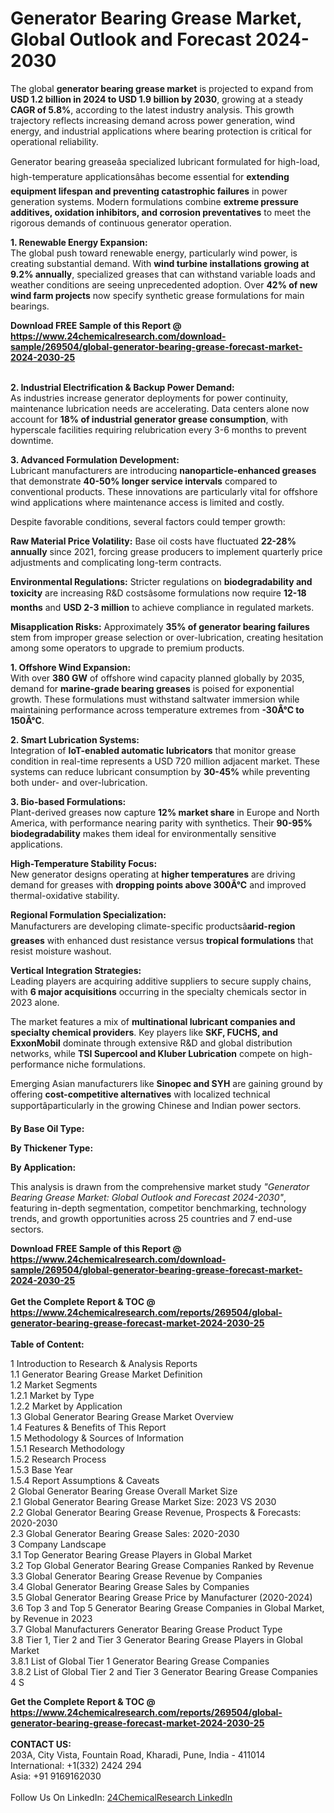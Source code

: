 <h1>Generator Bearing Grease Market, Global Outlook and Forecast 2024-2030</h1><p>The global <strong>generator bearing grease market</strong> is projected to expand from <strong>USD 1.2 billion in 2024 to USD 1.9 billion by 2030</strong>, growing at a steady <strong>CAGR of 5.8%</strong>, according to the latest industry analysis. This growth trajectory reflects increasing demand across power generation, wind energy, and industrial applications where bearing protection is critical for operational reliability.</p><p>Generator bearing greaseâa specialized lubricant formulated for high-load, high-temperature applicationsâhas become essential for <strong>extending equipment lifespan and preventing catastrophic failures</strong> in power generation systems. Modern formulations combine <strong>extreme pressure additives, oxidation inhibitors, and corrosion preventatives</strong> to meet the rigorous demands of continuous generator operation.</p><p><strong>1. Renewable Energy Expansion:</strong><br>
The global push toward renewable energy, particularly wind power, is creating substantial demand. With <strong>wind turbine installations growing at 9.2% annually</strong>, specialized greases that can withstand variable loads and weather conditions are seeing unprecedented adoption. Over <strong>42% of new wind farm projects</strong> now specify synthetic grease formulations for main bearings.</p><div><b>Download FREE Sample of this Report @ 
            <a href="https://www.24chemicalresearch.com/download-sample/269504/global-generator-bearing-grease-forecast-market-2024-2030-25">
            https://www.24chemicalresearch.com/download-sample/269504/global-generator-bearing-grease-forecast-market-2024-2030-25</a></b></div><br><p><strong>2. Industrial Electrification &amp; Backup Power Demand:</strong><br>
As industries increase generator deployments for power continuity, maintenance lubrication needs are accelerating. Data centers alone now account for <strong>18% of industrial generator grease consumption</strong>, with hyperscale facilities requiring relubrication every 3-6 months to prevent downtime.</p><p><strong>3. Advanced Formulation Development:</strong><br>
Lubricant manufacturers are introducing <strong>nanoparticle-enhanced greases</strong> that demonstrate <strong>40-50% longer service intervals</strong> compared to conventional products. These innovations are particularly vital for offshore wind applications where maintenance access is limited and costly.</p><p>Despite favorable conditions, several factors could temper growth:</p><p><strong>Raw Material Price Volatility:</strong> Base oil costs have fluctuated <strong>22-28% annually</strong> since 2021, forcing grease producers to implement quarterly price adjustments and complicating long-term contracts.</p><p><strong>Environmental Regulations:</strong> Stricter regulations on <strong>biodegradability and toxicity</strong> are increasing R&amp;D costsâsome formulations now require <strong>12-18 months</strong> and <strong>USD 2-3 million</strong> to achieve compliance in regulated markets.</p><p><strong>Misapplication Risks:</strong> Approximately <strong>35% of generator bearing failures</strong> stem from improper grease selection or over-lubrication, creating hesitation among some operators to upgrade to premium products.</p><p><strong>1. Offshore Wind Expansion:</strong><br>
With over <strong>380 GW</strong> of offshore wind capacity planned globally by 2035, demand for <strong>marine-grade bearing greases</strong> is poised for exponential growth. These formulations must withstand saltwater immersion while maintaining performance across temperature extremes from <strong>-30Â°C to 150Â°C</strong>.</p><p><strong>2. Smart Lubrication Systems:</strong><br>
Integration of <strong>IoT-enabled automatic lubricators</strong> that monitor grease condition in real-time represents a USD 720 million adjacent market. These systems can reduce lubricant consumption by <strong>30-45%</strong> while preventing both under- and over-lubrication.</p><p><strong>3. Bio-based Formulations:</strong><br>
Plant-derived greases now capture <strong>12% market share</strong> in Europe and North America, with performance nearing parity with synthetics. Their <strong>90-95% biodegradability</strong> makes them ideal for environmentally sensitive applications.</p><p><strong>High-Temperature Stability Focus:</strong><br>
    New generator designs operating at <strong>higher temperatures</strong> are driving demand for greases with <strong>dropping points above 300Â°C</strong> and improved thermal-oxidative stability.</p><p><strong>Regional Formulation Specialization:</strong><br>
    Manufacturers are developing climate-specific productsâ<strong>arid-region greases</strong> with enhanced dust resistance versus <strong>tropical formulations</strong> that resist moisture washout.</p><p><strong>Vertical Integration Strategies:</strong><br>
    Leading players are acquiring additive suppliers to secure supply chains, with <strong>6 major acquisitions</strong> occurring in the specialty chemicals sector in 2023 alone.</p><p>The market features a mix of <strong>multinational lubricant companies and specialty chemical providers</strong>. Key players like <strong>SKF, FUCHS, and ExxonMobil</strong> dominate through extensive R&amp;D and global distribution networks, while <strong>TSI Supercool and Kluber Lubrication</strong> compete on high-performance niche formulations.</p><p>Emerging Asian manufacturers like <strong>Sinopec and SYH</strong> are gaining ground by offering <strong>cost-competitive alternatives</strong> with localized technical supportâparticularly in the growing Chinese and Indian power sectors.</p><p><strong>By Base Oil Type:</strong></p><p><strong>By Thickener Type:</strong></p><p><strong>By Application:</strong></p><p>This analysis is drawn from the comprehensive market study <em>"Generator Bearing Grease Market: Global Outlook and Forecast 2024-2030"</em>, featuring in-depth segmentation, competitor benchmarking, technology trends, and growth opportunities across 25 countries and 7 end-use sectors.</p><div><b>Download FREE Sample of this Report @ 
            <a href="https://www.24chemicalresearch.com/download-sample/269504/global-generator-bearing-grease-forecast-market-2024-2030-25">
            https://www.24chemicalresearch.com/download-sample/269504/global-generator-bearing-grease-forecast-market-2024-2030-25</a></b></div><br><div><b>Get the Complete Report & TOC @ 
            <a href="https://www.24chemicalresearch.com/reports/269504/global-generator-bearing-grease-forecast-market-2024-2030-25">
            https://www.24chemicalresearch.com/reports/269504/global-generator-bearing-grease-forecast-market-2024-2030-25</a></b></div><br>
            <b>Table of Content:</b><p>1 Introduction to Research & Analysis Reports<br />
    1.1 Generator Bearing Grease Market Definition<br />
    1.2 Market Segments<br />
        1.2.1 Market by Type<br />
        1.2.2 Market by Application<br />
    1.3 Global Generator Bearing Grease Market Overview<br />
    1.4 Features & Benefits of This Report<br />
    1.5 Methodology & Sources of Information<br />
        1.5.1 Research Methodology<br />
        1.5.2 Research Process<br />
        1.5.3 Base Year<br />
        1.5.4 Report Assumptions & Caveats<br />
2 Global Generator Bearing Grease Overall Market Size<br />
    2.1 Global Generator Bearing Grease Market Size: 2023 VS 2030<br />
    2.2 Global Generator Bearing Grease Revenue, Prospects & Forecasts: 2020-2030<br />
    2.3 Global Generator Bearing Grease Sales: 2020-2030<br />
3 Company Landscape<br />
    3.1 Top Generator Bearing Grease Players in Global Market<br />
    3.2 Top Global Generator Bearing Grease Companies Ranked by Revenue<br />
    3.3 Global Generator Bearing Grease Revenue by Companies<br />
    3.4 Global Generator Bearing Grease Sales by Companies<br />
    3.5 Global Generator Bearing Grease Price by Manufacturer (2020-2024)<br />
    3.6 Top 3 and Top 5 Generator Bearing Grease Companies in Global Market, by Revenue in 2023<br />
    3.7 Global Manufacturers Generator Bearing Grease Product Type<br />
    3.8 Tier 1, Tier 2 and Tier 3 Generator Bearing Grease Players in Global Market<br />
        3.8.1 List of Global Tier 1 Generator Bearing Grease Companies<br />
        3.8.2 List of Global Tier 2 and Tier 3 Generator Bearing Grease Companies<br />
4 S</p><div><b>Get the Complete Report & TOC @ 
            <a href="https://www.24chemicalresearch.com/reports/269504/global-generator-bearing-grease-forecast-market-2024-2030-25">
            https://www.24chemicalresearch.com/reports/269504/global-generator-bearing-grease-forecast-market-2024-2030-25</a></b></div><br><b>CONTACT US:</b><br>
            203A, City Vista, Fountain Road, Kharadi, Pune, India - 411014<br>
            International: +1(332) 2424 294<br>
            Asia: +91 9169162030 <br><br>
            Follow Us On LinkedIn: <a href="https://www.linkedin.com/company/24chemicalresearch/">24ChemicalResearch LinkedIn</a>